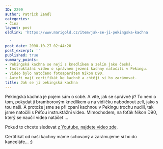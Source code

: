 ```yaml
---
ID: 2299
author: Patrick Zandl
categories:
- Čína
layout: post
oldlink: 'https://www.marigold.cz/item/jak-se-ji-pekingska-kachna

  '
post_date: 2008-10-27 02:44:28
post_excerpt: ''
published: true
summary_points:
- Pekingská kachna se nejí s knedlíkem a zelím jako česká.
- Instruktážní video o správném jezení kachny natočili v Pekingu.
- Video bylo natočeno fotoaparátem Nikon D90.
- Autoři mají certifikát ke kachně a chtějí si ho zarámovat.
title: Jak se jí pekingská kachna
---
```


Pekingská kachna je pojem sám o sobě. A víte, jak se správně jí? To není o tom, pokydat ji bramborovým knedlíkem a na vidličku nabodnout zelí, jako s tou naší. A protože jsme se při cpaní kachnou v Pekingu trochu nudili, tak jsme natočili s Péťou instruktážní video. Mimochodem, na foťák Nikon D90, který se naučil videa natáčet ... 

Pokud to chcete sledovat <a href="http://www.youtube.com/watch?v=YHEBTQaSqdE">z Youtube, najdete video zde</a>. 

Certifikát od naší kachny máme schovaný a zarámujeme si ho do kanceláře... :)
